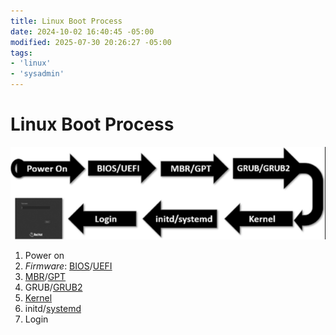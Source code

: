 ```yaml
---
title: Linux Boot Process
date: 2024-10-02 16:40:45 -05:00
modified: 2025-07-30 20:26:27 -05:00
tags:
- 'linux'
- 'sysadmin'
---
```


# Linux Boot Process

![](Pasted%20image%2020240418092112.png)

1. Power on
2. _Firmware_: [BIOS](202507282215-bios.md)/[UEFI](202507282221-uefi.md)
3. [MBR](202507302023-mbr.md)/[GPT](202507302024-gpt.md)
4. GRUB/[GRUB2](202404180922-grub2.md)
5. [Kernel](202507281552-linux-kernel.md)
6. initd/[systemd](202405121207-systemd.md)
7. Login
